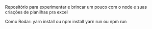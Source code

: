 Repositório para experimentar e brincar um pouco com o node e suas criações de planilhas pra excel

Como Rodar:
  yarn install ou npm install
  yarn run ou npm run
  
